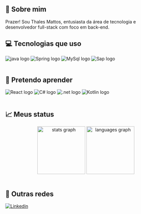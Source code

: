 ## 🚀 Sobre mim
Prazer! Sou Thales Mattos, entusiasta da área de tecnologia e desenvolvedor full-stack com foco em back-end.

## 💻 Tecnologias que uso
<div align="left">
<img src="https://img.shields.io/badge/Java-ED8B00?style=for-the-badge&logo=openjdk&logoColor=white" alt="java logo" />
<img src="https://img.shields.io/badge/Spring-6DB33F?style=for-the-badge&logo=spring&logoColor=white" alt="Spring logo" />
<img src="https://img.shields.io/badge/MySQL-005C84?style=for-the-badge&logo=mysql&logoColor=white" alt="MySql logo" />
<img src="https://img.shields.io/badge/SAP-0FAAFF?style=for-the-badge&logo=sap&logoColor=white" alt="Sap logo" />
</div><br>

## 📝 Pretendo aprender
<div align="left">
<img src="https://img.shields.io/badge/React-20232A?style=for-the-badge&logo=react&logoColor=61DAFB" alt="React logo" />
<img src="https://img.shields.io/badge/C%23-239120?style=for-the-badge&logo=c-sharp&logoColor=white" alt="C# logo" />
<img src="https://img.shields.io/badge/.NET-5C2D91?style=for-the-badge&logo=.net&logoColor=white" alt=".net logo" />
<img src="https://img.shields.io/badge/Kotlin-0095D5?&style=for-the-badge&logo=kotlin&logoColor=white" alt="Kotlin logo" />
</div><br>

## 📈 Meus status
<div align="center">
  <img src="https://github-readme-stats.vercel.app/api?username=ThalesMattos&show_icons=true&theme=onedark" height="150" alt="stats graph"  />
  <img src="https://github-readme-stats.vercel.app/api/top-langs?username=ThalesMattos&locale=en&hide_title=false&layout=compact&card_width=320&langs_count=6&theme=codeSTACKr&hide_border=true&order=2" height="150" alt="languages graph"  />
</div>
<br>

## 📲 Outras redes

[![Linkedin](https://img.shields.io/badge/LinkedIn-0077B5?style=for-the-badge&logo=linkedin&logoColor=white)](https://www.linkedin.com/in/thalesedu/)

